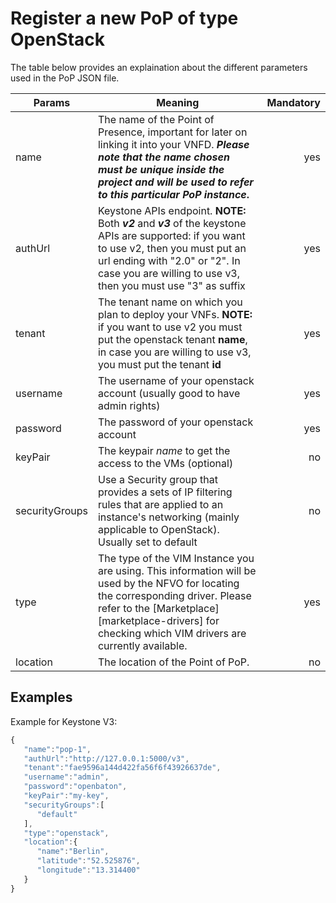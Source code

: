 # Register a new PoP of type OpenStack

The table below provides an explaination about the different parameters used in the PoP JSON file. 

| Params         | Meaning                                                                                                                                                                                | Mandatory |
|----------------|----------------------------------------------------------------------------------------------------------------------------------------------------------------------------------------|----------:|
| name           | The name of the Point of Presence, important for later on linking it into your VNFD. **_Please note that the name chosen must be unique inside the project and will be used to refer to this particular PoP instance_.**                                                                                                                                                         |       yes |
| authUrl        | Keystone APIs endpoint. **NOTE:** Both _**v2**_ and _**v3**_ of the keystone APIs are supported: if you want to use v2, then you must put an url ending with "2.0" or "2". In case you are willing to use v3, then you must use "3" as suffix    |       yes |
| tenant         | The tenant name on which you plan to deploy your VNFs. **NOTE:** if you want to use v2 you must put the openstack tenant **name**, in case you are willing to use v3, you must put the tenant **id**             |       yes |
| username       | The username of your openstack account (usually good to have admin rights)                                                                                                                   |       yes |
| password       | The password of your openstack account  |       yes |
| keyPair        | The keypair _name_ to get the access to the VMs (optional)                                                                                               |       no |
| securityGroups | Use a Security group that provides a sets of IP filtering rules that are applied to an instance's networking (mainly applicable to OpenStack). Usually set to default                                             |        no |
| type           | The type of the VIM Instance you are using. This information will be used by the NFVO for locating the corresponding driver. Please refer to the [Marketplace][marketplace-drivers] for checking which VIM drivers are currently available. |       yes |
| location       | The location of the Point of PoP.                                                      |        no |


## Examples

Example for Keystone V3: 

```javascript
{
   "name":"pop-1",
   "authUrl":"http://127.0.0.1:5000/v3",
   "tenant":"fae9596a144d422fa56f6f43926637de",
   "username":"admin",
   "password":"openbaton",
   "keyPair":"my-key",
   "securityGroups":[
      "default"
   ],
   "type":"openstack",
   "location":{
      "name":"Berlin",
      "latitude":"52.525876",
      "longitude":"13.314400"
   }
}
```

